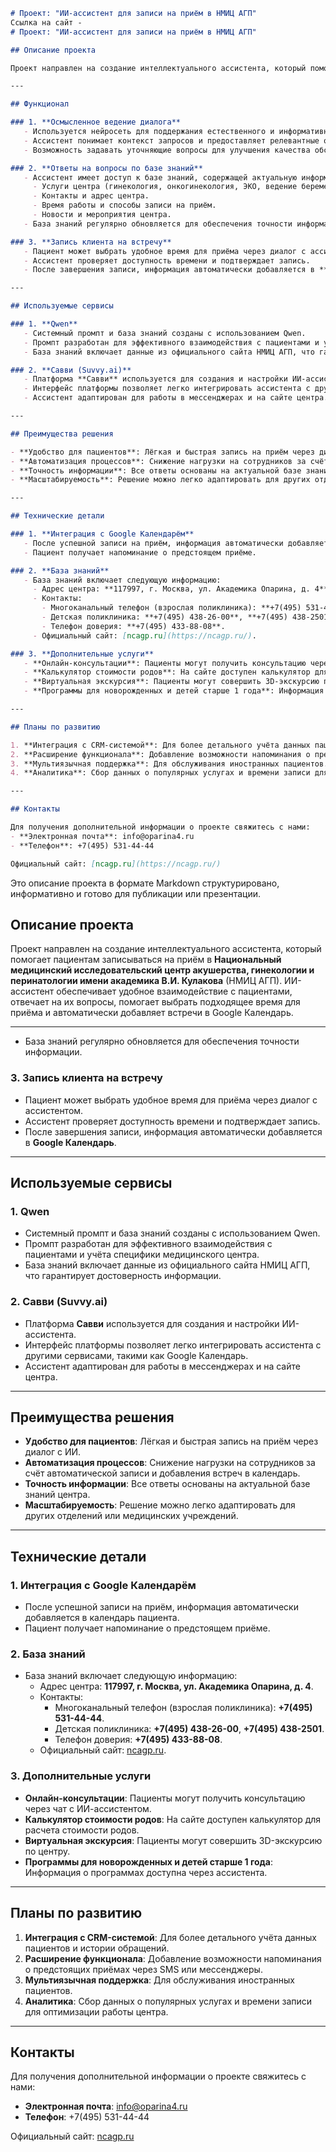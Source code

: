 ```markdown
# Проект: "ИИ-ассистент для записи на приём в НМИЦ АГП"
Ссылка на сайт - 
# Проект: "ИИ-ассистент для записи на приём в НМИЦ АГП"

## Описание проекта

Проект направлен на создание интеллектуального ассистента, который помогает пациентам записываться на приём в **Национальный медицинский исследовательский центр акушерства, гинекологии и перинатологии имени академика В.И. Кулакова** (НМИЦ АГП). ИИ-ассистент обеспечивает удобное взаимодействие с пациентами, отвечает на их вопросы, помогает выбрать подходящее время для приёма и автоматически добавляет встречи в Google Календарь.

---

## Функционал

### 1. **Осмысленное ведение диалога**
   - Используется нейросеть для поддержания естественного и информативного общения с пациентами.
   - Ассистент понимает контекст запросов и предоставляет релевантные ответы.
   - Возможность задавать уточняющие вопросы для улучшения качества обслуживания.

### 2. **Ответы на вопросы по базе знаний**
   - Ассистент имеет доступ к базе знаний, содержащей актуальную информацию о НМИЦ АГП:
     - Услуги центра (гинекология, онкогинекология, ЭКО, ведение беременности и др.).
     - Контакты и адрес центра.
     - Время работы и способы записи на приём.
     - Новости и мероприятия центра.
   - База знаний регулярно обновляется для обеспечения точности информации.

### 3. **Запись клиента на встречу**
   - Пациент может выбрать удобное время для приёма через диалог с ассистентом.
   - Ассистент проверяет доступность времени и подтверждает запись.
   - После завершения записи, информация автоматически добавляется в **Google Календарь**.

---

## Используемые сервисы

### 1. **Qwen**
   - Системный промпт и база знаний созданы с использованием Qwen.
   - Промпт разработан для эффективного взаимодействия с пациентами и учёта специфики медицинского центра.
   - База знаний включает данные из официального сайта НМИЦ АГП, что гарантирует достоверность информации.

### 2. **Савви (Suvvy.ai)**
   - Платформа **Савви** используется для создания и настройки ИИ-ассистента.
   - Интерфейс платформы позволяет легко интегрировать ассистента с другими сервисами, такими как Google Календарь.
   - Ассистент адаптирован для работы в мессенджерах и на сайте центра.

---

## Преимущества решения

- **Удобство для пациентов**: Лёгкая и быстрая запись на приём через диалог с ИИ.
- **Автоматизация процессов**: Снижение нагрузки на сотрудников за счёт автоматической записи и добавления встреч в календарь.
- **Точность информации**: Все ответы основаны на актуальной базе знаний центра.
- **Масштабируемость**: Решение можно легко адаптировать для других отделений или медицинских учреждений.

---

## Технические детали

### 1. **Интеграция с Google Календарём**
   - После успешной записи на приём, информация автоматически добавляется в календарь пациента.
   - Пациент получает напоминание о предстоящем приёме.

### 2. **База знаний**
   - База знаний включает следующую информацию:
     - Адрес центра: **117997, г. Москва, ул. Академика Опарина, д. 4**.
     - Контакты:
       - Многоканальный телефон (взрослая поликлиника): **+7(495) 531-44-44**.
       - Детская поликлиника: **+7(495) 438-26-00**, **+7(495) 438-2501**.
       - Телефон доверия: **+7(495) 433-88-08**.
     - Официальный сайт: [ncagp.ru](https://ncagp.ru/).

### 3. **Дополнительные услуги**
   - **Онлайн-консультации**: Пациенты могут получить консультацию через чат с ИИ-ассистентом.
   - **Калькулятор стоимости родов**: На сайте доступен калькулятор для расчета стоимости родов.
   - **Виртуальная экскурсия**: Пациенты могут совершить 3D-экскурсию по центру.
   - **Программы для новорожденных и детей старше 1 года**: Информация о программах доступна через ассистента.

---

## Планы по развитию

1. **Интеграция с CRM-системой**: Для более детального учёта данных пациентов и истории обращений.
2. **Расширение функционала**: Добавление возможности напоминания о предстоящих приёмах через SMS или мессенджеры.
3. **Мультиязычная поддержка**: Для обслуживания иностранных пациентов.
4. **Аналитика**: Сбор данных о популярных услугах и времени записи для оптимизации работы центра.

---

## Контакты

Для получения дополнительной информации о проекте свяжитесь с нами:
- **Электронная почта**: info@oparina4.ru  
- **Телефон**: +7(495) 531-44-44  

Официальный сайт: [ncagp.ru](https://ncagp.ru/)
```

Это описание проекта в формате Markdown структурировано, информативно и готово для публикации или презентации.
## Описание проекта

Проект направлен на создание интеллектуального ассистента, который помогает пациентам записываться на приём в **Национальный медицинский исследовательский центр акушерства, гинекологии и перинатологии имени академика В.И. Кулакова** (НМИЦ АГП). ИИ-ассистент обеспечивает удобное взаимодействие с пациентами, отвечает на их вопросы, помогает выбрать подходящее время для приёма и автоматически добавляет встречи в Google Календарь.

---

   - База знаний регулярно обновляется для обеспечения точности информации.

### 3. **Запись клиента на встречу**
   - Пациент может выбрать удобное время для приёма через диалог с ассистентом.
   - Ассистент проверяет доступность времени и подтверждает запись.
   - После завершения записи, информация автоматически добавляется в **Google Календарь**.

---

## Используемые сервисы

### 1. **Qwen**
   - Системный промпт и база знаний созданы с использованием Qwen.
   - Промпт разработан для эффективного взаимодействия с пациентами и учёта специфики медицинского центра.
   - База знаний включает данные из официального сайта НМИЦ АГП, что гарантирует достоверность информации.

### 2. **Савви (Suvvy.ai)**
   - Платформа **Савви** используется для создания и настройки ИИ-ассистента.
   - Интерфейс платформы позволяет легко интегрировать ассистента с другими сервисами, такими как Google Календарь.
   - Ассистент адаптирован для работы в мессенджерах и на сайте центра.

---

## Преимущества решения

- **Удобство для пациентов**: Лёгкая и быстрая запись на приём через диалог с ИИ.
- **Автоматизация процессов**: Снижение нагрузки на сотрудников за счёт автоматической записи и добавления встреч в календарь.
- **Точность информации**: Все ответы основаны на актуальной базе знаний центра.
- **Масштабируемость**: Решение можно легко адаптировать для других отделений или медицинских учреждений.

---

## Технические детали

### 1. **Интеграция с Google Календарём**
   - После успешной записи на приём, информация автоматически добавляется в календарь пациента.
   - Пациент получает напоминание о предстоящем приёме.

### 2. **База знаний**
   - База знаний включает следующую информацию:
     - Адрес центра: **117997, г. Москва, ул. Академика Опарина, д. 4**.
     - Контакты:
       - Многоканальный телефон (взрослая поликлиника): **+7(495) 531-44-44**.
       - Детская поликлиника: **+7(495) 438-26-00**, **+7(495) 438-2501**.
       - Телефон доверия: **+7(495) 433-88-08**.
     - Официальный сайт: [ncagp.ru](https://ncagp.ru/).

### 3. **Дополнительные услуги**
   - **Онлайн-консультации**: Пациенты могут получить консультацию через чат с ИИ-ассистентом.
   - **Калькулятор стоимости родов**: На сайте доступен калькулятор для расчета стоимости родов.
   - **Виртуальная экскурсия**: Пациенты могут совершить 3D-экскурсию по центру.
   - **Программы для новорожденных и детей старше 1 года**: Информация о программах доступна через ассистента.

---

## Планы по развитию

1. **Интеграция с CRM-системой**: Для более детального учёта данных пациентов и истории обращений.
2. **Расширение функционала**: Добавление возможности напоминания о предстоящих приёмах через SMS или мессенджеры.
3. **Мультиязычная поддержка**: Для обслуживания иностранных пациентов.
4. **Аналитика**: Сбор данных о популярных услугах и времени записи для оптимизации работы центра.

---

## Контакты

Для получения дополнительной информации о проекте свяжитесь с нами:
- **Электронная почта**: info@oparina4.ru  
- **Телефон**: +7(495) 531-44-44  

Официальный сайт: [ncagp.ru](https://ncagp.ru/)
```



